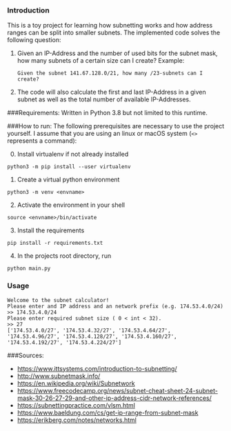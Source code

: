 ### Introduction
This is a toy project for learning how subnetting works and how address 
ranges can be split into smaller subnets. The implemented code solves the 
following question:
1. Given an IP-Address and the number of used bits for the subnet mask, how 
   many subnets of a certain size can I create? Example:
   ```
   Given the subnet 141.67.128.0/21, how many /23-subnets can I create? 
   ```
2. The code will also calculate the first and last IP-Address in a given 
   subnet as well as the total number of available IP-Addresses.

###Requirements:
Written in Python 3.8 but not limited to this runtime.


###How to run:
The following prerequisites are necessary to use the project yourself. I assume
that you are using an linux or macOS system (```<>``` represents a command):

0. Install virtualenv if not already installed
```
python3 -m pip install --user virtualenv
```
1. Create a virtual python environment
```
python3 -m venv <envname>
```
2. Activate the environment in your shell
```
source <envname>/bin/activate
```
3. Install the requirements
```
pip install -r requirements.txt
```
4. In the projects root directory, run
```
python main.py
```

### Usage
```
Welcome to the subnet calculator!
Please enter and IP address and an network prefix (e.g. 174.53.4.0/24)
>> 174.53.4.0/24
Please enter required subnet size ( 0 < int < 32).
>> 27
['174.53.4.0/27', '174.53.4.32/27', '174.53.4.64/27', '174.53.4.96/27', '174.53.4.128/27', '174.53.4.160/27', '174.53.4.192/27', '174.53.4.224/27']
```

###Sources:
 - https://www.ittsystems.com/introduction-to-subnetting/
 - http://www.subnetmask.info/
 - https://en.wikipedia.org/wiki/Subnetwork
 - https://www.freecodecamp.org/news/subnet-cheat-sheet-24-subnet-mask-30-26-27-29-and-other-ip-address-cidr-network-references/
 - https://subnettingpractice.com/vlsm.html
 - https://www.baeldung.com/cs/get-ip-range-from-subnet-mask
 - https://erikberg.com/notes/networks.html